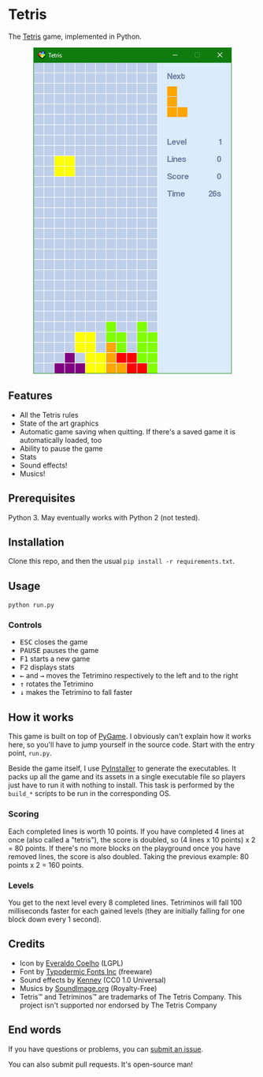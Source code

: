 # Tetris

The [Tetris](https://en.wikipedia.org/wiki/Tetris) game, implemented in Python.

<p align="center">
  <img src="https://raw.githubusercontent.com/EpocDotFr/tetris/master/screenshot.png">
</p>

## Features

  - All the Tetris rules
  - State of the art graphics
  - Automatic game saving when quitting. If there's a saved game it is automatically loaded, too
  - Ability to pause the game
  - Stats
  - Sound effects!
  - Musics!

## Prerequisites

Python 3. May eventually works with Python 2 (not tested).

## Installation

Clone this repo, and then the usual `pip install -r requirements.txt`.

## Usage

```
python run.py
```

### Controls

  - <kbd>ESC</kbd> closes the game
  - <kbd>PAUSE</kbd> pauses the game
  - <kbd>F1</kbd> starts a new game
  - <kbd>F2</kbd> displays stats
  - <kbd>←</kbd> and <kbd>→</kbd> moves the Tetrimino respectively to the left and to the right
  - <kbd>↑</kbd> rotates the Tetrimino
  - <kbd>↓</kbd> makes the Tetrimino to fall faster

## How it works

This game is built on top of [PyGame](http://www.pygame.org/hifi.html). I obviously can't explain how it
works here, so you'll have to jump yourself in the source code. Start with the entry point, `run.py`.

Beside the game itself, I use [PyInstaller](http://www.pyinstaller.org/) to generate the executables. It packs
up all the game and its assets in a single executable file so players just have to run it with nothing to install.
This task is performed by the `build_*` scripts to be run in the corresponding OS.

### Scoring

Each completed lines is worth 10 points. If you have completed 4 lines at once (also called a "tetris"), the score
is doubled, so (4 lines x 10 points) x 2 = 80 points. If there's no more blocks on the playground once you have removed
lines, the score is also doubled. Taking the previous example: 80 points x 2 = 160 points.

### Levels

You get to the next level every 8 completed lines. Tetriminos will fall 100 milliseconds faster for each gained
levels (they are initially falling for one block down every 1 second).

## Credits

  - Icon by [Everaldo Coelho](https://www.iconfinder.com/icons/3459/computer_game_tetris_icon) (LGPL)
  - Font by [Typodermic Fonts Inc](http://www.dafont.com/coolvetica.font) (freeware)
  - Sound effects by [Kenney](https://kenney.nl/assets/digital-audio) (CC0 1.0 Universal)
  - Musics by [SoundImage.org](http://soundimage.org/) (Royalty-Free)
  - Tetris™ and Tetriminos™ are trademarks of The Tetris Company. This project isn't supported nor endorsed by The Tetris Company

## End words

If you have questions or problems, you can [submit an issue](https://github.com/EpocDotFr/tetris/issues).

You can also submit pull requests. It's open-source man!
